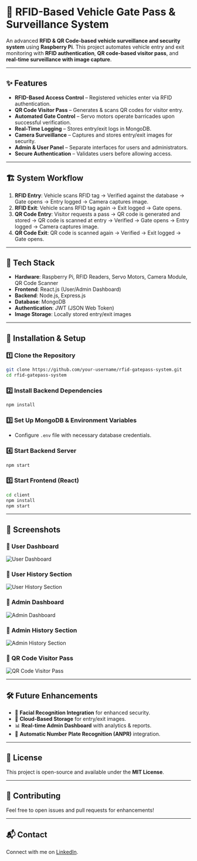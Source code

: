 # 🚗 RFID-Based Vehicle Gate Pass & Surveillance System

An advanced **RFID & QR Code-based vehicle surveillance and security system** using **Raspberry Pi**. This project automates vehicle entry and exit monitoring with **RFID authentication**, **QR code-based visitor pass**, and **real-time surveillance with image capture**.

---

## ✨ Features
- **RFID-Based Access Control** – Registered vehicles enter via RFID authentication.
- **QR Code Visitor Pass** – Generates & scans QR codes for visitor entry.
- **Automated Gate Control** – Servo motors operate barricades upon successful verification.
- **Real-Time Logging** – Stores entry/exit logs in MongoDB.
- **Camera Surveillance** – Captures and stores entry/exit images for security.
- **Admin & User Panel** – Separate interfaces for users and administrators.
- **Secure Authentication** – Validates users before allowing access.

---

## 🏗 System Workflow
1. **RFID Entry**: Vehicle scans RFID tag → Verified against the database → Gate opens → Entry logged → Camera captures image.
2. **RFID Exit**: Vehicle scans RFID tag again → Exit logged → Gate opens.
3. **QR Code Entry**: Visitor requests a pass → QR code is generated and stored → QR code is scanned at entry → Verified → Gate opens → Entry logged → Camera captures image.
4. **QR Code Exit**: QR code is scanned again → Verified → Exit logged → Gate opens.

---

## 🔧 Tech Stack
- **Hardware**: Raspberry Pi, RFID Readers, Servo Motors, Camera Module, QR Code Scanner
- **Frontend**: React.js (User/Admin Dashboard)
- **Backend**: Node.js, Express.js
- **Database**: MongoDB
- **Authentication**: JWT (JSON Web Token)
- **Image Storage**: Locally stored entry/exit images

---

## 🚀 Installation & Setup
### 1️⃣ Clone the Repository
```sh
git clone https://github.com/your-username/rfid-gatepass-system.git
cd rfid-gatepass-system
```

### 2️⃣ Install Backend Dependencies
```sh
npm install
```

### 3️⃣ Set Up MongoDB & Environment Variables
- Configure `.env` file with necessary database credentials.

### 4️⃣ Start Backend Server
```sh
npm start
```

### 5️⃣ Start Frontend (React)
```sh
cd client
npm install
npm start
```

---

## 📸 Screenshots

### 🔹 User Dashboard  
![User Dashboard](Screenshots/UserDashboard.jpg)  

### 🔹 User History Section  
![User History Section](Screenshots/UserHistory.jpg)  

### 🔹 Admin Dashboard  
![Admin Dashboard](Screenshots/AdminDashboard.jpg)

### 🔹 Admin History Section  
![Admin History Section](Screenshots/AdminHistory.jpg)

### 🔹 QR Code Visitor Pass  
![QR Code Visitor Pass](Screenshots/GatePass.jpg)  

---

## 🛠 Future Enhancements
- 🔐 **Facial Recognition Integration** for enhanced security.
- 📡 **Cloud-Based Storage** for entry/exit images.
- 📊 **Real-time Admin Dashboard** with analytics & reports.
- 🛑 **Automatic Number Plate Recognition (ANPR)** integration.

---

## 📜 License
This project is open-source and available under the **MIT License**.

---

## 🤝 Contributing
Feel free to open issues and pull requests for enhancements!

---

## 📬 Contact
Connect with me on [LinkedIn](https://www.linkedin.com/in/kavan-patel-763319251/).